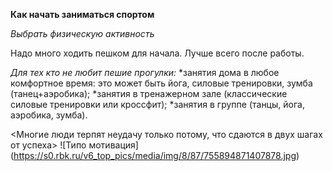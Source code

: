 **Как начать заниматься спортом**

*Выбрать физическую активность*

Надо много ходить пешком для начала. Лучше всего после работы.

*Для тех кто не любит пешие прогулки:*
*занятия дома в любое комфортное время: это может быть йога, силовые тренировки, зумба (танец+аэробика);
*занятия в тренажерном зале (классические силовые тренировки или кроссфит);
*занятия в группе (танцы, йога, аэробика, зумба).

<Многие люди терпят неудачу только потому, что  сдаются в двух шагах от успеха>
![Типо мотивация] (https://s0.rbk.ru/v6_top_pics/media/img/8/87/755894871407878.jpg)